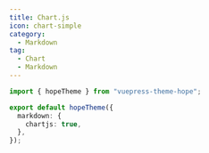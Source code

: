 ```yaml
---
title: Chart.js
icon: chart-simple
category:
  - Markdown
tag:
  - Chart
  - Markdown
---
```


<!-- @include: @md-enhance/guide/chart/chartjs.md#before -->

```ts twoslash {5} title=".vuepress/theme.ts"
import { hopeTheme } from "vuepress-theme-hope";

export default hopeTheme({
  markdown: {
    chartjs: true,
  },
});
```

<!-- @include: @md-enhance/guide/chart/chartjs.md#after -->
